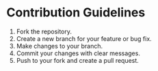 # Contribution Guidelines
1. Fork the repository.
2. Create a new branch for your feature or bug fix.
3. Make changes to your branch.
4. Commit your changes with clear messages.
5. Push to your fork and create a pull request.